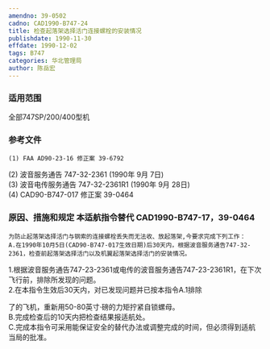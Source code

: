 ```yaml
---
amendno: 39-0502  
cadno: CAD1990-B747-24  
title: 检查起落架选择活门连接螺栓的安装情况  
publishdate: 1990-11-30  
effdate: 1990-12-02  
tags: B747  
categories: 华北管理局  
author: 陈岳宏  
---
```

  
### 适用范围  
全部747SP/200/400型机  
  
<!--more-->  
### 参考文件  
    (1) FAA AD90-23-16 修正案 39-6792  
(2) 波音服务通告 747-32-2361 (1990年 9月 7日)  
(3) 波音电传服务通告 747-32-2361R1 (1990年 9月 28日)  
    (4) CAD90-B747-017 修正案 39-0464  
  
### 原因、措施和规定 本适航指令替代 CAD1990-B747-17，39-0464  
    为防止起落架选择活门与钢索的连接螺栓丢失而无法收、放起落架,今要求完成下列工作：  
    A.在1990年10月5日(CAD90-B747-017生效日期)后30天内，根据波音服务通告747-32-2361，检查前起落架选择活门以及机翼起落架选择活门的安装情况。  
1.根据波音服务通告747-23-2361或电传的波音服务通告747-23-2361R1，在下次飞行前，排除所发现的问题。  
2.在本指令生效后30天内，对已发现问题并已按本指令A.1排除  
  
了的飞机，重新用50-80英寸·磅的力矩拧紧自锁螺母。  
    B.完成检查后的10天内把检查结果报适航处。  
    C.完成本指令可采用能保证安全的替代办法或调整完成的时间，但必须得到适航当局的批准。  
